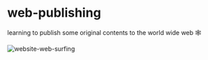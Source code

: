# web-publishing
learning to publish some original contents to the world wide web 🕸

![website-web-surfing](https://user-images.githubusercontent.com/67770858/168574143-7a916567-07d3-4809-a18d-c144610e8f28.gif)
